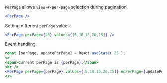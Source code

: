 `PerPage` allows `view-#-per-page` selection during pagination.

```jsx
<PerPage />
```

Setting different `perPage` values.
```jsx
<PerPage perPage={25} values={[5,10,15,20,25]} />
```

Event handling.
```jsx
const [perPage, updatePerPage] = React.useState( 25 );
<>
<span>Current perPage is {perPage}.</span>
<br />
<PerPage perPage={perPage} values={[5,10,15,20,25]} onPerPage={updatePerPage} />
</>
```
